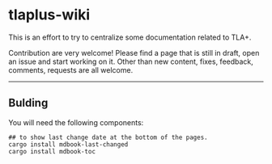 # tlaplus-wiki
This is an effort to try to centralize some documentation related to TLA+.

Contribution are very welcome! Please find a page that is still in draft, open an issue and start working on it. Other than new content, fixes, feedback, comments, requests are all welcome. 

---
## Bulding
You will need the following components:
```
## to show last change date at the bottom of the pages.
cargo install mdbook-last-changed
cargo install mdbook-toc
```